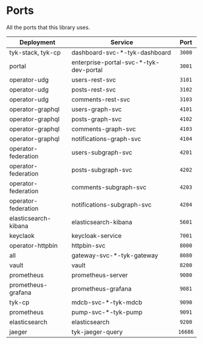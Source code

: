 # Ports
All the ports that this library uses.

| Deployment           | Service                                |  Port   |
|----------------------|----------------------------------------|:-------:|
| tyk-stack, tyk-cp    | dashboard-svc-*-tyk-dashboard          | `3000`  |
| portal               | enterprise-portal-svc-*-tyk-dev-portal | `3001`  |
| operator-udg         | users-rest-svc                         | `3101`  |
| operator-udg         | posts-rest-svc                         | `3102`  |
| operator-udg         | comments-rest-svc                      | `3103`  |
| operator-graphql     | users-graph-svc                        | `4101`  |
| operator-graphql     | posts-graph-svc                        | `4102`  |
| operator-graphql     | comments-graph-svc                     | `4103`  |
| operator-graphql     | notifications-graph-svc                | `4104`  |
| operator-federation  | users-subgraph-svc                     | `4201`  |
| operator-federation  | posts-subgraph-svc                     | `4202`  |
| operator-federation  | comments-subgraph-svc                  | `4203`  |
| operator-federation  | notifications-subgraph-svc             | `4204`  |
| elasticsearch-kibana | elasticsearch-kibana                   | `5601`  |
| keyclaok             | keycloak-service                       | `7001`  |
| operator-httpbin     | httpbin-svc                            | `8000`  |
| all                  | gateway-svc-*-tyk-gateway              | `8080`  |
| vault                | vault                                  | `8200`  |
| prometheus           | prometheus-server                      | `9080`  |
| prometheus-grafana   | prometheus-grafana                     | `9081`  |
| tyk-cp               | mdcb-svc-*-tyk-mdcb                    | `9090`  |
| prometheus           | pump-svc-*-tyk-pump                    | `9091`  |
| elasticsearch        | elasticsearch                          | `9200`  |
| jaeger               | tyk-jaeger-query                       | `16686` |
